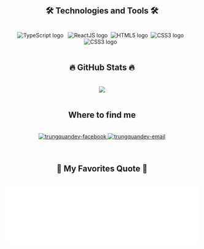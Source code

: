 

<h2 align="center">🛠 Technologies and Tools 🛠</h2>
<br>
<!-- https://simpleicons.org/ -->
<div align="center"> 
<span><img src="https://img.shields.io/badge/Microsoft SQL Server-282C34?logo=Microsoft SQL Server&logoColor=#CC2927" alt="TypeScript logo" title="TypeScript" height="25" /></span>
&nbsp;
<span><img src="https://img.shields.io/badge/Java-282C34?logo&logoColor=61DAFB" alt="ReactJS logo" title="ReactJS" height="25" /></span>
&nbsp;<span><img src="https://img.shields.io/badge/HTML5-282C34?logo=html5&logoColor=E34F26" alt="HTML5 logo" title="HTML5" height="25" /></span>
&nbsp;<span><img src="https://img.shields.io/badge/CSS3-282C34?logo=css3&logoColor=1572B6" alt="CSS3 logo" title="CSS3" height="25" /></span>
&nbsp;
<span><img src="https://img.shields.io/badge/git-282C34?logo=git&logoColor=1572B6" alt="CSS3 logo" title="CSS3" height="25" /></span>
&nbsp;
</div>



<br>
<h2 align="center">🔥 GitHub Stats 🔥</h2>
<!-- https://github.com/anuraghazra/github-readme-stats -->
<br>
<div align=center>
  <a href="#" title="Thucnnguyen" align=center>
    <img width="315" align="center" src="https://github-readme-stats.vercel.app/api/top-langs/?username=Thucnnguyen&hide=c%23,powershell,Mathematica,Ruby,Objective-C,Objective-C%2b%2b,Cuda&title_color=61dafb&text_color=ffffff&icon_color=61dafb&bg_color=20232a&langs_count=8&layout=compact&border_color=61dafb&hide_border=true" />
  </a>
</div>

<br>
<h2 align="center"> Where to find me </h2>
<br>
<!-- https://icons8.com -->
<div align="center">
  
  <a href="https://www.facebook.com/thucnguyen000/" rel="nofollow">
    <img src="https://camo.githubusercontent.com/e349b8dac459834a7f18d231a0bdc77b9742e326a1e7c38192d8dd1be944e270/68747470733a2f2f696d672e69636f6e73382e636f6d2f627562626c65732f3130302f3030303030302f66616365626f6f6b2d6e65772e706e67" alt="trungquandev-facebook" data-canonical-src="https://img.icons8.com/bubbles/100/000000/facebook-new.png" style="max-width: 100%;">
  </a>

  <a href="mailto:ntthuc321@gmail.com" target="top">
    <img src="https://img.icons8.com/bubbles/100/000000/apple-mail.png" alt="trungquandev-email" />
  </a>
</div>

<br>
<br>
<h2 align="center">📑 My Favorites Quote 📑</h2>
<br>
<a href="#" target="_blank">
  <img src="svg/trungquandev-quotes.svg" width="846" height="150" alt="trungquandev-official" />
</a>

